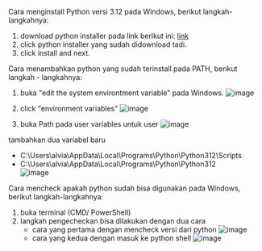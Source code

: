 Cara menginstall Python versi 3.12 pada Windows, berikut langkah-langkahnya:
1. download python installer pada link berikut ini: [link](https://www.python.org/downloads/)
3. click python installer yang sudah didownload tadi.
4. click install and next.

Cara menambahkan python yang sudah terinstall pada PATH, berikut langkah - langkahnya:
1. buka "edit the system environtment variable" pada Windows.
   ![image](https://github.com/alvianpradentra/pertemuan1-basis-data/assets/148189829/73fce11b-1e20-4396-81d0-23c0c734aa10)

2. click "environment variables"
   ![image](https://github.com/alvianpradentra/pertemuan1-basis-data/assets/148189829/d879be73-4969-4da3-a11c-554a53f1218c)
   
3. buka Path pada user variables untuk user
   ![image](https://github.com/alvianpradentra/pertemuan1-basis-data/assets/148189829/c61563e6-1725-4245-ab70-f0dd297b9df6)

tambahkan dua variabel baru
   - C:\Users\alvia\AppData\Local\Programs\Python\Python312\Scripts
   - C:\Users\alvia\AppData\Local\Programs\Python\Python312\
   ![image](https://github.com/alvianpradentra/pertemuan1-basis-data/assets/148189829/43d5a332-c0dc-4958-82c0-e2a883c6cd51)


Cara mencheck apakah python sudah bisa digunakan pada Windows, berikut langkah-langkahnya:
1. buka terminal (CMD/ PowerShell)
2. langkah pengecheckan bisa dilakukan dengan dua cara
   - cara yang pertama dengan mencheck versi dari python
     ![image](https://github.com/alvianpradentra/pertemuan1-basis-data/assets/148189829/64760571-4684-48dc-992f-cde256fa7496)
   - cara yang kedua dengan masuk ke python shell
     ![image](https://github.com/alvianpradentra/pertemuan1-basis-data/assets/148189829/62d88a40-17f4-48c5-b90d-1f3cbce23bb3)
